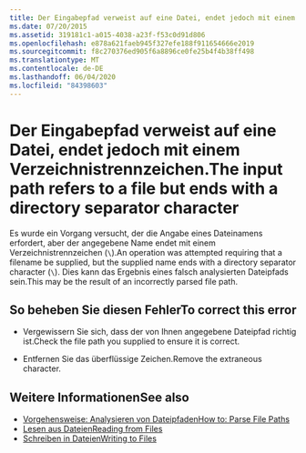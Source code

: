 ```yaml
---
title: Der Eingabepfad verweist auf eine Datei, endet jedoch mit einem Verzeichnistrennzeichen.
ms.date: 07/20/2015
ms.assetid: 319181c1-a015-4038-a23f-f53c0d91d806
ms.openlocfilehash: e878a621faeb945f327efe188f911654666e2019
ms.sourcegitcommit: f8c270376ed905f6a8896ce0fe25b4f4b38ff498
ms.translationtype: MT
ms.contentlocale: de-DE
ms.lasthandoff: 06/04/2020
ms.locfileid: "84398603"
---
```

# <a name="the-input-path-refers-to-a-file-but-ends-with-a-directory-separator-character"></a><span data-ttu-id="16538-102">Der Eingabepfad verweist auf eine Datei, endet jedoch mit einem Verzeichnistrennzeichen.</span><span class="sxs-lookup"><span data-stu-id="16538-102">The input path refers to a file but ends with a directory separator character</span></span>
<span data-ttu-id="16538-103">Es wurde ein Vorgang versucht, der die Angabe eines Dateinamens erfordert, aber der angegebene Name endet mit einem Verzeichnistrennzeichen (`\`).</span><span class="sxs-lookup"><span data-stu-id="16538-103">An operation was attempted requiring that a filename be supplied, but the supplied name ends with a directory separator character (`\`).</span></span> <span data-ttu-id="16538-104">Dies kann das Ergebnis eines falsch analysierten Dateipfads sein.</span><span class="sxs-lookup"><span data-stu-id="16538-104">This may be the result of an incorrectly parsed file path.</span></span>  
  
## <a name="to-correct-this-error"></a><span data-ttu-id="16538-105">So beheben Sie diesen Fehler</span><span class="sxs-lookup"><span data-stu-id="16538-105">To correct this error</span></span>  
  
- <span data-ttu-id="16538-106">Vergewissern Sie sich, dass der von Ihnen angegebene Dateipfad richtig ist.</span><span class="sxs-lookup"><span data-stu-id="16538-106">Check the file path you supplied to ensure it is correct.</span></span>  
  
- <span data-ttu-id="16538-107">Entfernen Sie das überflüssige Zeichen.</span><span class="sxs-lookup"><span data-stu-id="16538-107">Remove the extraneous character.</span></span>  
  
## <a name="see-also"></a><span data-ttu-id="16538-108">Weitere Informationen</span><span class="sxs-lookup"><span data-stu-id="16538-108">See also</span></span>

- [<span data-ttu-id="16538-109">Vorgehensweise: Analysieren von Dateipfaden</span><span class="sxs-lookup"><span data-stu-id="16538-109">How to: Parse File Paths</span></span>](../developing-apps/programming/drives-directories-files/how-to-parse-file-paths.md)
- [<span data-ttu-id="16538-110">Lesen aus Dateien</span><span class="sxs-lookup"><span data-stu-id="16538-110">Reading from Files</span></span>](../developing-apps/programming/drives-directories-files/reading-from-files.md)
- [<span data-ttu-id="16538-111">Schreiben in Dateien</span><span class="sxs-lookup"><span data-stu-id="16538-111">Writing to Files</span></span>](../developing-apps/programming/drives-directories-files/writing-to-files.md)
